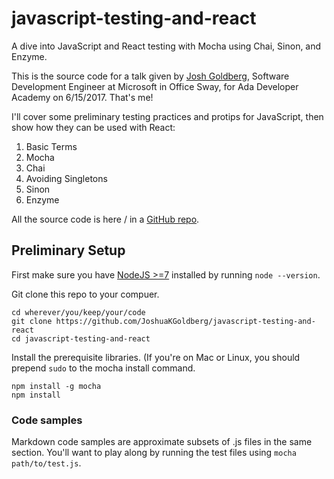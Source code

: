 # javascript-testing-and-react

A dive into JavaScript and React testing with Mocha using Chai, Sinon, and Enzyme.

This is the source code for a talk given by [Josh Goldberg](http://joshuakgoldberg.com), Software Development Engineer at Microsoft in Office Sway, for Ada Developer Academy on 6/15/2017. That's me!

I'll cover some preliminary testing practices and protips for JavaScript, then show how they can be used with React:

1. Basic Terms
2. Mocha
3. Chai
4. Avoiding Singletons
5. Sinon
6. Enzyme

All the source code is here / in a [GitHub repo](https://github.com/JoshuaKGoldberg/javascript-testing-and-react).

## Preliminary Setup

First make sure you have [NodeJS >=7](https://nodejs.org/en/download/current/) installed by running `node --version`.

Git clone this repo to your compuer.

```shell
cd wherever/you/keep/your/code
git clone https://github.com/JoshuaKGoldberg/javascript-testing-and-react
cd javascript-testing-and-react
```

Install the prerequisite libraries. (If you're on Mac or Linux, you should prepend `sudo` to the mocha install command.

```shell
npm install -g mocha
npm install
```

### Code samples

Markdown code samples are approximate subsets of .js files in the same section. You'll want to play along by running the test files using `mocha path/to/test.js`.
